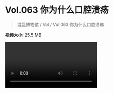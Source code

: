 # Vol.063 你为什么口腔溃疡

> 混乱博物馆 / Vol / Vol.063 你为什么口腔溃疡

**视频大小**: 25.5 MB

<div class="video"><video src="https://file.hsyhx.top/archive/混乱博物馆/Vol/063.mp4" controls preload>🤔 您的浏览器不支持 video 标签</video></div>